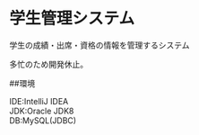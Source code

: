 学生管理システム
======

学生の成績・出席・資格の情報を管理するシステム

多忙のため開発休止。

##環境

IDE:IntelliJ IDEA  
JDK:Oracle JDK8  
DB:MySQL(JDBC)

